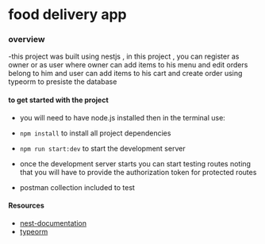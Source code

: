 # food delivery app

### overview

-this project was built using nestjs , in this project , you can register as owner or as user where owner can add items to his menu and edit orders belong to him and user can add items to his cart and create order using typeorm to presiste the database

#### to get started with the project

- you will need to have node.js installed
  then in the terminal use:

- `npm install` to install all project dependencies
- `npm run start:dev` to start the development server

- once the development server starts you can start testing routes noting that you will have to provide the authorization token for protected routes
- postman collection included to test

#### Resources

- [nest-documentation](https://docs.nestjs.com//)
- [typeorm](https://typeorm.io/)
